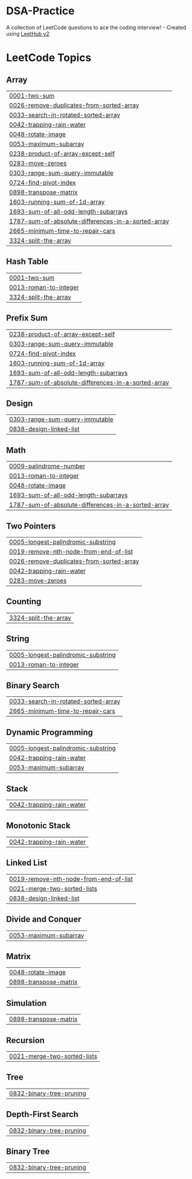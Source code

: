 # DSA-Practice
A collection of LeetCode questions to ace the coding interview! - Created using [LeetHub v2](https://github.com/arunbhardwaj/LeetHub-2.0)

<!---LeetCode Topics Start-->
# LeetCode Topics
## Array
|  |
| ------- |
| [0001-two-sum](https://github.com/atharva8303/DSA-Practice/tree/master/0001-two-sum) |
| [0026-remove-duplicates-from-sorted-array](https://github.com/atharva8303/DSA-Practice/tree/master/0026-remove-duplicates-from-sorted-array) |
| [0033-search-in-rotated-sorted-array](https://github.com/atharva8303/DSA-Practice/tree/master/0033-search-in-rotated-sorted-array) |
| [0042-trapping-rain-water](https://github.com/atharva8303/DSA-Practice/tree/master/0042-trapping-rain-water) |
| [0048-rotate-image](https://github.com/atharva8303/DSA-Practice/tree/master/0048-rotate-image) |
| [0053-maximum-subarray](https://github.com/atharva8303/DSA-Practice/tree/master/0053-maximum-subarray) |
| [0238-product-of-array-except-self](https://github.com/atharva8303/DSA-Practice/tree/master/0238-product-of-array-except-self) |
| [0283-move-zeroes](https://github.com/atharva8303/DSA-Practice/tree/master/0283-move-zeroes) |
| [0303-range-sum-query-immutable](https://github.com/atharva8303/DSA-Practice/tree/master/0303-range-sum-query-immutable) |
| [0724-find-pivot-index](https://github.com/atharva8303/DSA-Practice/tree/master/0724-find-pivot-index) |
| [0898-transpose-matrix](https://github.com/atharva8303/DSA-Practice/tree/master/0898-transpose-matrix) |
| [1603-running-sum-of-1d-array](https://github.com/atharva8303/DSA-Practice/tree/master/1603-running-sum-of-1d-array) |
| [1693-sum-of-all-odd-length-subarrays](https://github.com/atharva8303/DSA-Practice/tree/master/1693-sum-of-all-odd-length-subarrays) |
| [1787-sum-of-absolute-differences-in-a-sorted-array](https://github.com/atharva8303/DSA-Practice/tree/master/1787-sum-of-absolute-differences-in-a-sorted-array) |
| [2665-minimum-time-to-repair-cars](https://github.com/atharva8303/DSA-Practice/tree/master/2665-minimum-time-to-repair-cars) |
| [3324-split-the-array](https://github.com/atharva8303/DSA-Practice/tree/master/3324-split-the-array) |
## Hash Table
|  |
| ------- |
| [0001-two-sum](https://github.com/atharva8303/DSA-Practice/tree/master/0001-two-sum) |
| [0013-roman-to-integer](https://github.com/atharva8303/DSA-Practice/tree/master/0013-roman-to-integer) |
| [3324-split-the-array](https://github.com/atharva8303/DSA-Practice/tree/master/3324-split-the-array) |
## Prefix Sum
|  |
| ------- |
| [0238-product-of-array-except-self](https://github.com/atharva8303/DSA-Practice/tree/master/0238-product-of-array-except-self) |
| [0303-range-sum-query-immutable](https://github.com/atharva8303/DSA-Practice/tree/master/0303-range-sum-query-immutable) |
| [0724-find-pivot-index](https://github.com/atharva8303/DSA-Practice/tree/master/0724-find-pivot-index) |
| [1603-running-sum-of-1d-array](https://github.com/atharva8303/DSA-Practice/tree/master/1603-running-sum-of-1d-array) |
| [1693-sum-of-all-odd-length-subarrays](https://github.com/atharva8303/DSA-Practice/tree/master/1693-sum-of-all-odd-length-subarrays) |
| [1787-sum-of-absolute-differences-in-a-sorted-array](https://github.com/atharva8303/DSA-Practice/tree/master/1787-sum-of-absolute-differences-in-a-sorted-array) |
## Design
|  |
| ------- |
| [0303-range-sum-query-immutable](https://github.com/atharva8303/DSA-Practice/tree/master/0303-range-sum-query-immutable) |
| [0838-design-linked-list](https://github.com/atharva8303/DSA-Practice/tree/master/0838-design-linked-list) |
## Math
|  |
| ------- |
| [0009-palindrome-number](https://github.com/atharva8303/DSA-Practice/tree/master/0009-palindrome-number) |
| [0013-roman-to-integer](https://github.com/atharva8303/DSA-Practice/tree/master/0013-roman-to-integer) |
| [0048-rotate-image](https://github.com/atharva8303/DSA-Practice/tree/master/0048-rotate-image) |
| [1693-sum-of-all-odd-length-subarrays](https://github.com/atharva8303/DSA-Practice/tree/master/1693-sum-of-all-odd-length-subarrays) |
| [1787-sum-of-absolute-differences-in-a-sorted-array](https://github.com/atharva8303/DSA-Practice/tree/master/1787-sum-of-absolute-differences-in-a-sorted-array) |
## Two Pointers
|  |
| ------- |
| [0005-longest-palindromic-substring](https://github.com/atharva8303/DSA-Practice/tree/master/0005-longest-palindromic-substring) |
| [0019-remove-nth-node-from-end-of-list](https://github.com/atharva8303/DSA-Practice/tree/master/0019-remove-nth-node-from-end-of-list) |
| [0026-remove-duplicates-from-sorted-array](https://github.com/atharva8303/DSA-Practice/tree/master/0026-remove-duplicates-from-sorted-array) |
| [0042-trapping-rain-water](https://github.com/atharva8303/DSA-Practice/tree/master/0042-trapping-rain-water) |
| [0283-move-zeroes](https://github.com/atharva8303/DSA-Practice/tree/master/0283-move-zeroes) |
## Counting
|  |
| ------- |
| [3324-split-the-array](https://github.com/atharva8303/DSA-Practice/tree/master/3324-split-the-array) |
## String
|  |
| ------- |
| [0005-longest-palindromic-substring](https://github.com/atharva8303/DSA-Practice/tree/master/0005-longest-palindromic-substring) |
| [0013-roman-to-integer](https://github.com/atharva8303/DSA-Practice/tree/master/0013-roman-to-integer) |
## Binary Search
|  |
| ------- |
| [0033-search-in-rotated-sorted-array](https://github.com/atharva8303/DSA-Practice/tree/master/0033-search-in-rotated-sorted-array) |
| [2665-minimum-time-to-repair-cars](https://github.com/atharva8303/DSA-Practice/tree/master/2665-minimum-time-to-repair-cars) |
## Dynamic Programming
|  |
| ------- |
| [0005-longest-palindromic-substring](https://github.com/atharva8303/DSA-Practice/tree/master/0005-longest-palindromic-substring) |
| [0042-trapping-rain-water](https://github.com/atharva8303/DSA-Practice/tree/master/0042-trapping-rain-water) |
| [0053-maximum-subarray](https://github.com/atharva8303/DSA-Practice/tree/master/0053-maximum-subarray) |
## Stack
|  |
| ------- |
| [0042-trapping-rain-water](https://github.com/atharva8303/DSA-Practice/tree/master/0042-trapping-rain-water) |
## Monotonic Stack
|  |
| ------- |
| [0042-trapping-rain-water](https://github.com/atharva8303/DSA-Practice/tree/master/0042-trapping-rain-water) |
## Linked List
|  |
| ------- |
| [0019-remove-nth-node-from-end-of-list](https://github.com/atharva8303/DSA-Practice/tree/master/0019-remove-nth-node-from-end-of-list) |
| [0021-merge-two-sorted-lists](https://github.com/atharva8303/DSA-Practice/tree/master/0021-merge-two-sorted-lists) |
| [0838-design-linked-list](https://github.com/atharva8303/DSA-Practice/tree/master/0838-design-linked-list) |
## Divide and Conquer
|  |
| ------- |
| [0053-maximum-subarray](https://github.com/atharva8303/DSA-Practice/tree/master/0053-maximum-subarray) |
## Matrix
|  |
| ------- |
| [0048-rotate-image](https://github.com/atharva8303/DSA-Practice/tree/master/0048-rotate-image) |
| [0898-transpose-matrix](https://github.com/atharva8303/DSA-Practice/tree/master/0898-transpose-matrix) |
## Simulation
|  |
| ------- |
| [0898-transpose-matrix](https://github.com/atharva8303/DSA-Practice/tree/master/0898-transpose-matrix) |
## Recursion
|  |
| ------- |
| [0021-merge-two-sorted-lists](https://github.com/atharva8303/DSA-Practice/tree/master/0021-merge-two-sorted-lists) |
## Tree
|  |
| ------- |
| [0832-binary-tree-pruning](https://github.com/atharva8303/DSA-Practice/tree/master/0832-binary-tree-pruning) |
## Depth-First Search
|  |
| ------- |
| [0832-binary-tree-pruning](https://github.com/atharva8303/DSA-Practice/tree/master/0832-binary-tree-pruning) |
## Binary Tree
|  |
| ------- |
| [0832-binary-tree-pruning](https://github.com/atharva8303/DSA-Practice/tree/master/0832-binary-tree-pruning) |
<!---LeetCode Topics End-->